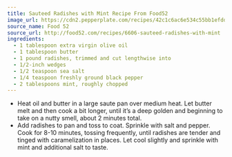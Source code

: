 ```yaml
---
title: Sauteed Radishes with Mint Recipe From Food52
image_url: https://cdn2.pepperplate.com/recipes/42c1c6ac6e534c55bb1efdddafeff0d3.jpg
source_name: Food 52
source_url: http://food52.com/recipes/6606-sauteed-radishes-with-mint
ingredients:
  - 1 tablespoon extra virgin olive oil
  - 1 tablespoon butter
  - 1 pound radishes, trimmed and cut lengthwise into
  - 1/2-inch wedges
  - 1/2 teaspoon sea salt
  - 1/4 teaspoon freshly ground black pepper
  - 2 tablespoons mint, roughly chopped
---
```


* Heat oil and butter in a large saute pan over medium heat. Let butter melt and then cook a bit longer, until it’s a deep golden and beginning to take on a nutty smell, about 2 minutes total.
* Add radishes to pan and toss to coat. Sprinkle with salt and pepper. Cook for 8-10 minutes, tossing frequently, until radishes are tender and tinged with caramelization in places. Let cool slightly and sprinkle with mint and additional salt to taste.
